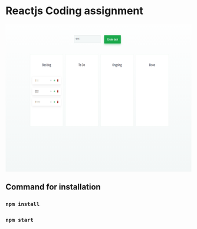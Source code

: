 # Reactjs Coding assignment


<div style="display: flex">

<img src="/public/assets/img/first.png" height="400" width="auto">

</div>


## Command for installation

### `npm install`
### `npm start`


